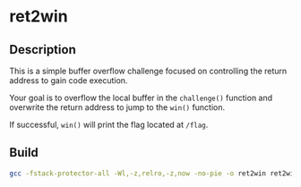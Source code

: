 # ret2win

## Description

This is a simple buffer overflow challenge focused on controlling the return address to gain code execution.

Your goal is to overflow the local buffer in the `challenge()` function and overwrite the return address to jump to the `win()` function.

If successful, `win()` will print the flag located at `/flag`.

## Build

```bash
gcc -fstack-protector-all -Wl,-z,relro,-z,now -no-pie -o ret2win ret2win.c